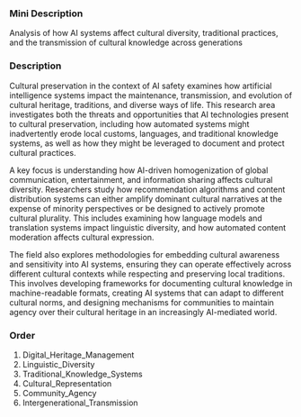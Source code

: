 ### Mini Description

Analysis of how AI systems affect cultural diversity, traditional practices, and the transmission of cultural knowledge across generations

### Description

Cultural preservation in the context of AI safety examines how artificial intelligence systems impact the maintenance, transmission, and evolution of cultural heritage, traditions, and diverse ways of life. This research area investigates both the threats and opportunities that AI technologies present to cultural preservation, including how automated systems might inadvertently erode local customs, languages, and traditional knowledge systems, as well as how they might be leveraged to document and protect cultural practices.

A key focus is understanding how AI-driven homogenization of global communication, entertainment, and information sharing affects cultural diversity. Researchers study how recommendation algorithms and content distribution systems can either amplify dominant cultural narratives at the expense of minority perspectives or be designed to actively promote cultural plurality. This includes examining how language models and translation systems impact linguistic diversity, and how automated content moderation affects cultural expression.

The field also explores methodologies for embedding cultural awareness and sensitivity into AI systems, ensuring they can operate effectively across different cultural contexts while respecting and preserving local traditions. This involves developing frameworks for documenting cultural knowledge in machine-readable formats, creating AI systems that can adapt to different cultural norms, and designing mechanisms for communities to maintain agency over their cultural heritage in an increasingly AI-mediated world.

### Order

1. Digital_Heritage_Management
2. Linguistic_Diversity
3. Traditional_Knowledge_Systems
4. Cultural_Representation
5. Community_Agency
6. Intergenerational_Transmission

